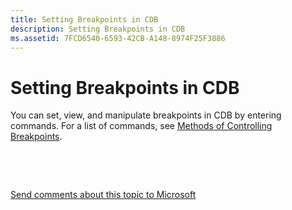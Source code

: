 ```yaml
---
title: Setting Breakpoints in CDB
description: Setting Breakpoints in CDB
ms.assetid: 7FCD6540-6593-42CB-A148-8974F25F3886
---
```


# Setting Breakpoints in CDB


You can set, view, and manipulate breakpoints in CDB by entering commands. For a list of commands, see [Methods of Controlling Breakpoints](methods-of-controlling-breakpoints.md).

 

 

[Send comments about this topic to Microsoft](mailto:wsddocfb@microsoft.com?subject=Documentation%20feedback%20[debugger\debugger]:%20Setting%20Breakpoints%20in%20CDB%20%20RELEASE:%20%285/15/2017%29&body=%0A%0APRIVACY%20STATEMENT%0A%0AWe%20use%20your%20feedback%20to%20improve%20the%20documentation.%20We%20don't%20use%20your%20email%20address%20for%20any%20other%20purpose,%20and%20we'll%20remove%20your%20email%20address%20from%20our%20system%20after%20the%20issue%20that%20you're%20reporting%20is%20fixed.%20While%20we're%20working%20to%20fix%20this%20issue,%20we%20might%20send%20you%20an%20email%20message%20to%20ask%20for%20more%20info.%20Later,%20we%20might%20also%20send%20you%20an%20email%20message%20to%20let%20you%20know%20that%20we've%20addressed%20your%20feedback.%0A%0AFor%20more%20info%20about%20Microsoft's%20privacy%20policy,%20see%20http://privacy.microsoft.com/default.aspx. "Send comments about this topic to Microsoft")




